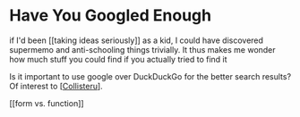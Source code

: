 # Have You Googled Enough

if I'd been [[taking ideas seriously]] as a kid, I could have discovered supermemo and anti-schooling things trivially. It thus makes me wonder how much stuff you could find if you actually tried to find it

Is it important to use google over DuckDuckGo for the better search results? Of interest to [[Collisteru]].

[[form vs. function]]

[//begin]: # "Autogenerated link references for markdown compatibility"
[Collisteru]: collisteru "Collisteru"
[//end]: # "Autogenerated link references"